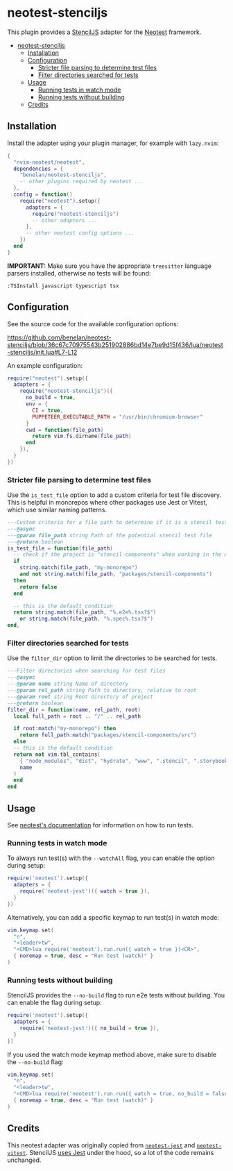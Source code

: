 # neotest-stenciljs

This plugin provides a [StencilJS](https://stenciljs.com) adapter for the
[Neotest](https://github.com/rcarriga/neotest) framework.

<!--toc:start-->

- [neotest-stenciljs](#neotest-stenciljs)
  - [Installation](#installation)
  - [Configuration](#configuration)
    - [Stricter file parsing to determine test files](#stricter-file-parsing-to-determine-test-files)
    - [Filter directories searched for tests](#filter-directories-searched-for-tests)
  - [Usage](#usage)
    - [Running tests in watch mode](#running-tests-in-watch-mode)
    - [Running tests without building](#running-tests-without-building)
  - [Credits](#credits)

<!--toc:end-->

## Installation

Install the adapter using your plugin manager, for example with `lazy.nvim`:

```lua
{
  "nvim-neotest/neotest",
  dependencies = {
    "benelan/neotest-stenciljs",
    -- other plugins required by neotest ...
  },
  config = function()
    require("neotest").setup({
      adapters = {
        require("neotest-stenciljs")
        -- other adapters ...
      },
      -- other neotest config options ...
    })
  end
}
```

**IMPORTANT:** Make sure you have the appropriate `treesitter` language parsers
installed, otherwise no tests will be found:

```vim
:TSInstall javascript typescript tsx
```

## Configuration

See the source code for the available configuration options:

https://github.com/benelan/neotest-stenciljs/blob/36c67c70975543b251902886bd14e7be9d15f436/lua/neotest-stenciljs/init.lua#L7-L12

An example configuration:

```lua
require("neotest").setup({
  adapters = {
    require("neotest-stenciljs")({
      no_build = true,
      env = {
        CI = true,
        PUPPETEER_EXECUTABLE_PATH = "/usr/bin/chromium-browser"
      }
      cwd = function(file_path)
        return vim.fs.dirname(file_path)
      end
    }),
  }
})
```

### Stricter file parsing to determine test files

Use the `is_test_file` option to add a custom criteria for test file discovery.
This is helpful in monorepos where other packages use Jest or Vitest, which use
similar naming patterns.

```lua
---Custom criteria for a file path to determine if it is a stencil test file
---@async
---@param file_path string Path of the potential stencil test file
---@return boolean
is_test_file = function(file_path)
  -- check if the project is "stencil-components" when working in the monorepo
  if
    string.match(file_path, "my-monorepo")
    and not string.match(file_path, "packages/stencil-components")
  then
    return false
  end

  -- this is the default condition
  return string.match(file_path, "%.e2e%.tsx?$")
    or string.match(file_path, "%.spec%.tsx?$")
end,
```

### Filter directories searched for tests

Use the `filter_dir` option to limit the directories to be searched for tests.

```lua
---Filter directories when searching for test files
---@async
---@param name string Name of directory
---@param rel_path string Path to directory, relative to root
---@param root string Root directory of project
---@return boolean
filter_dir = function(name, rel_path, root)
  local full_path = root .. "/" .. rel_path

  if root:match("my-monorepo") then
    return full_path:match("packages/stencil-components/src")
  else
  -- this is the default condition
  return not vim.tbl_contains(
    { "node_modules", "dist", "hydrate", "www", ".stencil", ".storybook" },
    name
  )
  end
end
```

## Usage

See [neotest's documentation](https://github.com/nvim-neotest/neotest#usage) for
information on how to run tests.

### Running tests in watch mode

To always run test(s) with the `--watchAll` flag, you can enable the option
during setup:

```lua
require('neotest').setup({
  adapters = {
    require('neotest-jest')({ watch = true }),
  }
})
```

Alternatively, you can add a specific keymap to run test(s) in watch mode:

```lua
vim.keymap.set(
  "n",
  "<leader>tw",
  "<CMD>lua require('neotest').run.run({ watch = true })<CR>",
  { noremap = true, desc = "Run test (watch)" }
)
```

### Running tests without building

StencilJS provides the `--no-build` flag to run e2e tests without building. You
can enable the flag during setup:

```lua
require('neotest').setup({
  adapters = {
    require('neotest-jest')({ no_build = true }),
  }
})
```

If you used the watch mode keymap method above, make sure to disable the
`--no-build` flag:

```lua
vim.keymap.set(
  "n",
  "<leader>tw",
  "<CMD>lua require('neotest').run.run({ watch = true, no_build = false })<CR>",
  { noremap = true, desc = "Run test (watch)" }
)
```

## Credits

This neotest adapter was originally copied from [`neotest-jest`](https://github.com/nvim-neotest/neotest-jest)
and [`neotest-vitest`](https://github.com/marilari88/neotest-vitest). StencilJS
[uses Jest](https://stenciljs.com/docs/testing-overview) under the hood, so a
lot of the code remains unchanged.
